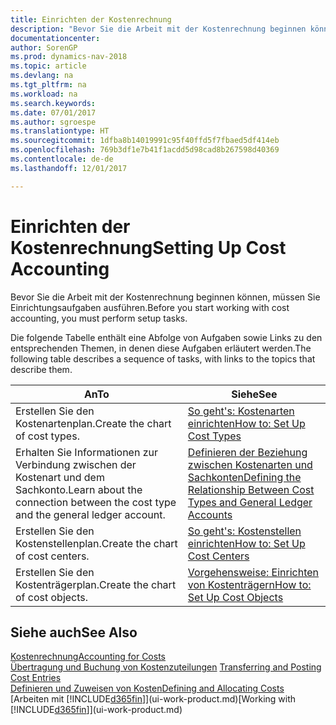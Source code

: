 ```yaml
---
title: Einrichten der Kostenrechnung
description: "Bevor Sie die Arbeit mit der Kostenrechnung beginnen können, müssen Sie Einrichtungsaufgaben ausführen."
documentationcenter: 
author: SorenGP
ms.prod: dynamics-nav-2018
ms.topic: article
ms.devlang: na
ms.tgt_pltfrm: na
ms.workload: na
ms.search.keywords: 
ms.date: 07/01/2017
ms.author: sgroespe
ms.translationtype: HT
ms.sourcegitcommit: 1dfba8b14019991c95f40ffd5f7fbaed5df414eb
ms.openlocfilehash: 769b3df1e7b41f1acdd5d98cad8b267598d40369
ms.contentlocale: de-de
ms.lasthandoff: 12/01/2017

---
```

# <a name="setting-up-cost-accounting"></a><span data-ttu-id="07615-103">Einrichten der Kostenrechnung</span><span class="sxs-lookup"><span data-stu-id="07615-103">Setting Up Cost Accounting</span></span>
<span data-ttu-id="07615-104">Bevor Sie die Arbeit mit der Kostenrechnung beginnen können, müssen Sie Einrichtungsaufgaben ausführen.</span><span class="sxs-lookup"><span data-stu-id="07615-104">Before you start working with cost accounting, you must perform setup tasks.</span></span>  

 <span data-ttu-id="07615-105">Die folgende Tabelle enthält eine Abfolge von Aufgaben sowie Links zu den entsprechenden Themen, in denen diese Aufgaben erläutert werden.</span><span class="sxs-lookup"><span data-stu-id="07615-105">The following table describes a sequence of tasks, with links to the topics that describe them.</span></span>

|<span data-ttu-id="07615-106">An</span><span class="sxs-lookup"><span data-stu-id="07615-106">To</span></span>|<span data-ttu-id="07615-107">Siehe</span><span class="sxs-lookup"><span data-stu-id="07615-107">See</span></span>|  
|--------|---------|  
|<span data-ttu-id="07615-108">Erstellen Sie den Kostenartenplan.</span><span class="sxs-lookup"><span data-stu-id="07615-108">Create the chart of cost types.</span></span>|[<span data-ttu-id="07615-109">So geht's: Kostenarten einrichten</span><span class="sxs-lookup"><span data-stu-id="07615-109">How to: Set Up Cost Types</span></span>](finance-how-to-set-up-cost-types.md)|  
|<span data-ttu-id="07615-110">Erhalten Sie Informationen zur Verbindung zwischen der Kostenart und dem Sachkonto.</span><span class="sxs-lookup"><span data-stu-id="07615-110">Learn about the connection between the cost type and the general ledger account.</span></span>|[<span data-ttu-id="07615-111">Definieren der Beziehung zwischen Kostenarten und Sachkonten</span><span class="sxs-lookup"><span data-stu-id="07615-111">Defining the Relationship Between Cost Types and General Ledger Accounts</span></span>](finance-defining-the-relationship-between-cost-types-and-general-ledger-accounts.md)|  
|<span data-ttu-id="07615-112">Erstellen Sie den Kostenstellenplan.</span><span class="sxs-lookup"><span data-stu-id="07615-112">Create the chart of cost centers.</span></span>|[<span data-ttu-id="07615-113">So geht's: Kostenstellen einrichten</span><span class="sxs-lookup"><span data-stu-id="07615-113">How to: Set Up Cost Centers</span></span>](finance-how-to-set-up-cost-centers.md)|  
|<span data-ttu-id="07615-114">Erstellen Sie den Kostenträgerplan.</span><span class="sxs-lookup"><span data-stu-id="07615-114">Create the chart of cost objects.</span></span>|[<span data-ttu-id="07615-115">Vorgehensweise: Einrichten von Kostenträgern</span><span class="sxs-lookup"><span data-stu-id="07615-115">How to: Set Up Cost Objects</span></span>](finance-how-to-set-up-cost-objects.md)|  

## <a name="see-also"></a><span data-ttu-id="07615-116">Siehe auch</span><span class="sxs-lookup"><span data-stu-id="07615-116">See Also</span></span>  
[<span data-ttu-id="07615-117">Kostenrechnung</span><span class="sxs-lookup"><span data-stu-id="07615-117">Accounting for Costs</span></span>](finance-manage-cost-accounting.md)  
<span data-ttu-id="07615-118">[Übertragung und Buchung von Kostenzuteilungen](finance-transfer-and-post-cost-entries.md) </span><span class="sxs-lookup"><span data-stu-id="07615-118">[Transferring and Posting Cost Entries](finance-transfer-and-post-cost-entries.md) </span></span>  
[<span data-ttu-id="07615-119">Definieren und Zuweisen von Kosten</span><span class="sxs-lookup"><span data-stu-id="07615-119">Defining and Allocating Costs</span></span>](finance-define-and-allocate-costs.md)  
<span data-ttu-id="07615-120">[Arbeiten mit [!INCLUDE[d365fin](includes/d365fin_md.md)]](ui-work-product.md)</span><span class="sxs-lookup"><span data-stu-id="07615-120">[Working with [!INCLUDE[d365fin](includes/d365fin_md.md)]](ui-work-product.md)</span></span>

